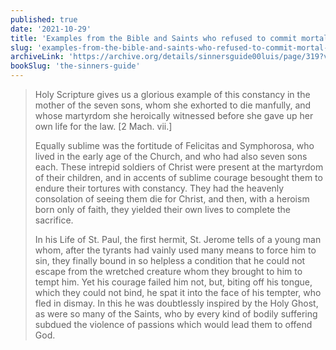 ```yaml
---
published: true
date: '2021-10-29'
title: 'Examples from the Bible and Saints who refused to commit mortal sin'
slug: 'examples-from-the-bible-and-saints-who-refused-to-commit-mortal-sin'
archiveLink: 'https://archive.org/details/sinnersguide00luis/page/319?view=theater'
bookSlug: 'the-sinners-guide'
---
```


> Holy Scripture gives us a glorious example of this constancy in the mother of the seven sons, whom she exhorted to die manfully, and whose martyrdom she heroically witnessed before she gave up her own life for the law. [2 Mach. vii.]
>
> Equally sublime was the fortitude of Felicitas and Symphorosa, who lived in the early age of the Church, and who had also seven sons each. These intrepid soldiers of Christ were present at the martyrdom of their children, and in accents of sublime courage besought them to endure their tortures with constancy. They had the heavenly consolation of seeing them die for Christ, and then, with a heroism born only of faith, they yielded their own lives to complete the sacrifice.
>
> In his Life of St. Paul, the first hermit, St. Jerome tells of a young man whom, after the tyrants had vainly used many means to force him to sin, they finally bound in so helpless a condition that he could not escape from the wretched creature whom they brought to him to tempt him. Yet his courage failed him not, but, biting off his tongue, which they could not bind, he spat it into the face of his tempter, who fled in dismay. In this he was doubtlessly inspired by the Holy Ghost, as were so many of the Saints, who by every kind of bodily suffering subdued the violence of passions which would lead them to offend God.
